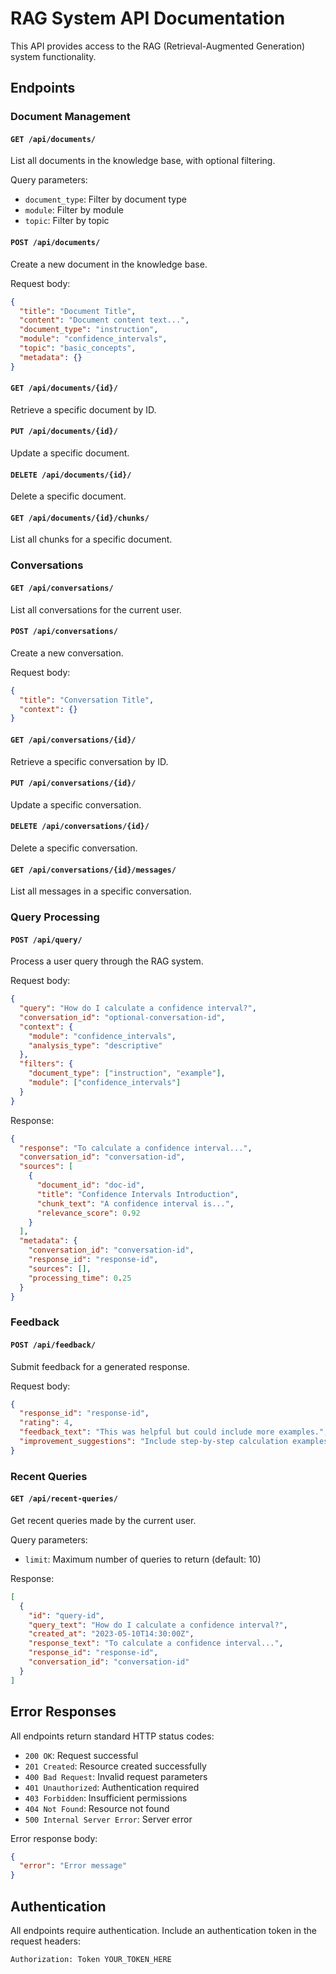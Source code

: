 # RAG System API Documentation

This API provides access to the RAG (Retrieval-Augmented Generation) system functionality.

## Endpoints

### Document Management

#### `GET /api/documents/`
List all documents in the knowledge base, with optional filtering.

Query parameters:
- `document_type`: Filter by document type
- `module`: Filter by module
- `topic`: Filter by topic

#### `POST /api/documents/`
Create a new document in the knowledge base.

Request body:
```json
{
  "title": "Document Title",
  "content": "Document content text...",
  "document_type": "instruction",
  "module": "confidence_intervals",
  "topic": "basic_concepts",
  "metadata": {}
}
```

#### `GET /api/documents/{id}/`
Retrieve a specific document by ID.

#### `PUT /api/documents/{id}/`
Update a specific document.

#### `DELETE /api/documents/{id}/`
Delete a specific document.

#### `GET /api/documents/{id}/chunks/`
List all chunks for a specific document.

### Conversations

#### `GET /api/conversations/`
List all conversations for the current user.

#### `POST /api/conversations/`
Create a new conversation.

Request body:
```json
{
  "title": "Conversation Title",
  "context": {}
}
```

#### `GET /api/conversations/{id}/`
Retrieve a specific conversation by ID.

#### `PUT /api/conversations/{id}/`
Update a specific conversation.

#### `DELETE /api/conversations/{id}/`
Delete a specific conversation.

#### `GET /api/conversations/{id}/messages/`
List all messages in a specific conversation.

### Query Processing

#### `POST /api/query/`
Process a user query through the RAG system.

Request body:
```json
{
  "query": "How do I calculate a confidence interval?",
  "conversation_id": "optional-conversation-id",
  "context": {
    "module": "confidence_intervals",
    "analysis_type": "descriptive"
  },
  "filters": {
    "document_type": ["instruction", "example"],
    "module": ["confidence_intervals"]
  }
}
```

Response:
```json
{
  "response": "To calculate a confidence interval...",
  "conversation_id": "conversation-id",
  "sources": [
    {
      "document_id": "doc-id",
      "title": "Confidence Intervals Introduction",
      "chunk_text": "A confidence interval is...",
      "relevance_score": 0.92
    }
  ],
  "metadata": {
    "conversation_id": "conversation-id",
    "response_id": "response-id",
    "sources": [],
    "processing_time": 0.25
  }
}
```

### Feedback

#### `POST /api/feedback/`
Submit feedback for a generated response.

Request body:
```json
{
  "response_id": "response-id",
  "rating": 4,
  "feedback_text": "This was helpful but could include more examples.",
  "improvement_suggestions": "Include step-by-step calculation examples."
}
```

### Recent Queries

#### `GET /api/recent-queries/`
Get recent queries made by the current user.

Query parameters:
- `limit`: Maximum number of queries to return (default: 10)

Response:
```json
[
  {
    "id": "query-id",
    "query_text": "How do I calculate a confidence interval?",
    "created_at": "2023-05-10T14:30:00Z",
    "response_text": "To calculate a confidence interval...",
    "response_id": "response-id",
    "conversation_id": "conversation-id"
  }
]
```

## Error Responses

All endpoints return standard HTTP status codes:

- `200 OK`: Request successful
- `201 Created`: Resource created successfully
- `400 Bad Request`: Invalid request parameters
- `401 Unauthorized`: Authentication required
- `403 Forbidden`: Insufficient permissions
- `404 Not Found`: Resource not found
- `500 Internal Server Error`: Server error

Error response body:
```json
{
  "error": "Error message"
}
```

## Authentication

All endpoints require authentication. Include an authentication token in the request headers:

```
Authorization: Token YOUR_TOKEN_HERE
```
